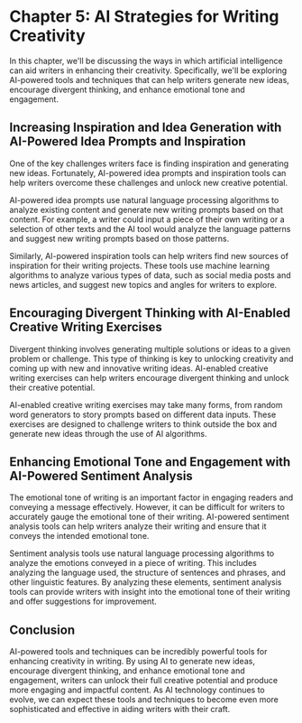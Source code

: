 Chapter 5: AI Strategies for Writing Creativity
===============================================

In this chapter, we'll be discussing the ways in which artificial intelligence can aid writers in enhancing their creativity. Specifically, we'll be exploring AI-powered tools and techniques that can help writers generate new ideas, encourage divergent thinking, and enhance emotional tone and engagement.

Increasing Inspiration and Idea Generation with AI-Powered Idea Prompts and Inspiration
---------------------------------------------------------------------------------------

One of the key challenges writers face is finding inspiration and generating new ideas. Fortunately, AI-powered idea prompts and inspiration tools can help writers overcome these challenges and unlock new creative potential.

AI-powered idea prompts use natural language processing algorithms to analyze existing content and generate new writing prompts based on that content. For example, a writer could input a piece of their own writing or a selection of other texts and the AI tool would analyze the language patterns and suggest new writing prompts based on those patterns.

Similarly, AI-powered inspiration tools can help writers find new sources of inspiration for their writing projects. These tools use machine learning algorithms to analyze various types of data, such as social media posts and news articles, and suggest new topics and angles for writers to explore.

Encouraging Divergent Thinking with AI-Enabled Creative Writing Exercises
-------------------------------------------------------------------------

Divergent thinking involves generating multiple solutions or ideas to a given problem or challenge. This type of thinking is key to unlocking creativity and coming up with new and innovative writing ideas. AI-enabled creative writing exercises can help writers encourage divergent thinking and unlock their creative potential.

AI-enabled creative writing exercises may take many forms, from random word generators to story prompts based on different data inputs. These exercises are designed to challenge writers to think outside the box and generate new ideas through the use of AI algorithms.

Enhancing Emotional Tone and Engagement with AI-Powered Sentiment Analysis
--------------------------------------------------------------------------

The emotional tone of writing is an important factor in engaging readers and conveying a message effectively. However, it can be difficult for writers to accurately gauge the emotional tone of their writing. AI-powered sentiment analysis tools can help writers analyze their writing and ensure that it conveys the intended emotional tone.

Sentiment analysis tools use natural language processing algorithms to analyze the emotions conveyed in a piece of writing. This includes analyzing the language used, the structure of sentences and phrases, and other linguistic features. By analyzing these elements, sentiment analysis tools can provide writers with insight into the emotional tone of their writing and offer suggestions for improvement.

Conclusion
----------

AI-powered tools and techniques can be incredibly powerful tools for enhancing creativity in writing. By using AI to generate new ideas, encourage divergent thinking, and enhance emotional tone and engagement, writers can unlock their full creative potential and produce more engaging and impactful content. As AI technology continues to evolve, we can expect these tools and techniques to become even more sophisticated and effective in aiding writers with their craft.
